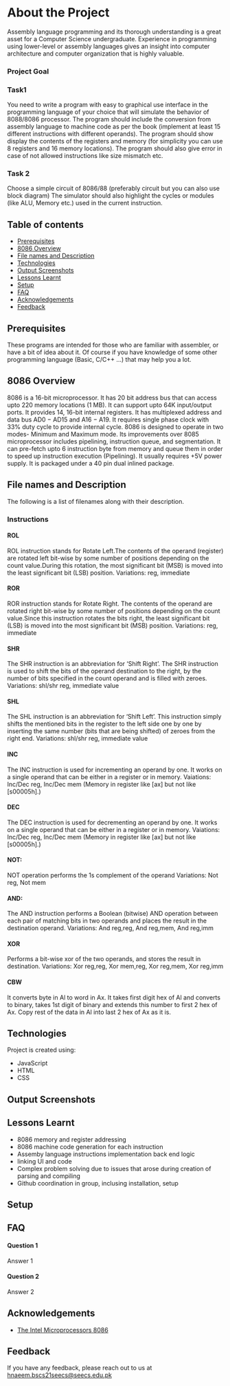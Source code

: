 # About the Project

Assembly language programming and its thorough understanding is a great asset for a Computer Science undergraduate. Experience in programming using lower-level or assembly languages gives an insight into computer architecture and computer organization that is highly valuable. 

### Project Goal

### Task1

You need to write a program with easy to graphical use interface in the programming language of your choice that will simulate the behavior of 8088/8086 processor. The program should include the conversion from assembly language to machine code as per the book (implement at least 15 different instructions with different operands). 
The program should show display the contents of the registers and memory (for simplicity you can use 8 registers and 16 memory locations). 
The program should also give error in case of not allowed instructions like size mismatch etc.

### Task 2

Choose a simple circuit of 8086/88 (preferably circuit but you can also use block diagram) The simulator should also highlight the cycles or modules (like ALU, Memory etc.) used in the current instruction.

## Table of contents
* [Prerequisites](#Prerequisites)
* [8086 Overview](#8086-Overview)
* [File names and Description](#File-names-and-Description)
* [Technologies](#Technologies)
* [Output Screenshots](#Output-Screenshots)
* [Lessons Learnt](#Lessons-Learnt)
* [Setup](#Setup)
* [FAQ](#FAQ)
* [Acknowledgements](#Acknowledgements)
* [Feedback](#Feedback)

## Prerequisites

These programs are intended for those who are familiar with assembler, or have a bit of idea about it. Of course if you have knowledge of some other programming language (Basic, C/C++ ...) that may help you a lot.

## 8086 Overview

8086 is a 16-bit microprocessor. It has 20 bit address bus that can access upto 220 memory locations
(1 MB). It can support upto 64K input/output ports. It provides 14, 16-bit internal registers. It has
multiplexed address and data bus AD0 − AD15 and A16 − A19. It requires single phase clock with
33% duty cycle to provide internal cycle. 8086 is designed to operate in two modes- Minimum and
Maximum mode. Its improvements over 8085 microprocessor includes pipelining, instruction queue,
and segmentation. It can pre-fetch upto 6 instruction byte from memory and queue them in order
to speed up instruction execution (Pipelining). It usually requires +5V power supply. It is packaged
under a 40 pin dual inlined package.

## File names and Description
The following is a list of filenames along with their description.

### Instructions

#### ROL

ROL instruction stands for Rotate Left.The contents of the operand (register) are rotated left bit-wise by some number of positions depending on the count value.During this rotation, the most significant bit (MSB) is moved into the least significant bit (LSB) position.
Variations: reg, immediate 


#### ROR

ROR instruction stands for Rotate Right. The contents of the operand are rotated right bit-wise by some number of positions depending on the count value.Since this instruction rotates the bits right, the least significant bit (LSB) is moved into the most significant bit (MSB) position.
Variations: reg, immediate 

#### SHR

The SHR instruction is an abbreviation for ‘Shift Right’. The SHR instruction is used to shift the bits of the operand destination to the right, by the number of bits specified in the count operand and is filled with zeroes.
Variations: shl/shr reg, immediate value

#### SHL

The SHL instruction is an abbreviation for ‘Shift Left’. This instruction simply shifts the mentioned bits in the register to the left side one by one by inserting the same number (bits that are being shifted) of zeroes from the right end. 
Variations: shl/shr reg, immediate value

#### INC

The INC instruction is used for incrementing an operand by one. It works on a single operand that can be either in a register or in memory.
Vaiations: Inc/Dec reg, Inc/Dec mem  (Memory in register like [ax] but not like [s00005h].)

#### DEC

The DEC instruction is used for decrementing an operand by one. It works on a single operand that can be either in a register or in memory.
Vaiations: Inc/Dec reg, Inc/Dec mem  (Memory in register like [ax] but not like [s00005h].)

#### NOT:

NOT operation performs the 1s complement of the operand 
Variations: Not reg, Not mem

#### AND:

The AND instruction performs a Boolean (bitwise) AND operation between each pair of matching bits in two operands and places the result in the destination operand.
Variations: And reg,reg, And reg,mem, And reg,imm

#### XOR

Performs a bit-wise xor of the two operands, and stores the result in destination.
Variations: Xor reg,reg, Xor mem,reg, Xor reg,mem, Xor reg,imm

#### CBW

It converts byte in Al to word in Ax. It takes first digit hex of Al and converts to binary, takes 1st digit of binary and extends this number to first 2 hex of Ax. Copy rest of the data in Al into last 2 hex of Ax as it is.

## Technologies

Project is created using:
* JavaScript 
* HTML
* CSS

## Output Screenshots


## Lessons Learnt

* 8086 memory and register addressing
* 8086 machine code generation for each instruction
* Assemby language instructions implementation back end logic
* linking UI and code 
* Complex problem solving due to issues that arose during creation of parsing and compiling
* Github coordination in group, inclusing installation, setup


## Setup

## FAQ

#### Question 1

Answer 1

#### Question 2

Answer 2


## Acknowledgements

 - [The Intel Microprocessors 8086 ](https://userpages.umbc.edu/~squire/intel_book.pdf)

## Feedback

If you have any feedback, please reach out to us at hnaeem.bscs21seecs@seecs.edu.pk
